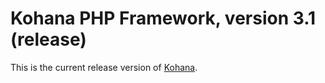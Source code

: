 # Kohana PHP Framework, version 3.1 (release)

This is the current release version of [Kohana](http://kohanaframework.org/).
